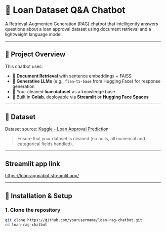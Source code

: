 # 🏦 Loan Dataset Q&A Chatbot

A Retrieval-Augmented Generation (RAG) chatbot that intelligently answers questions about a loan approval dataset using document retrieval and a lightweight language model.

---

## 📌 Project Overview

This chatbot uses:
- 🔎 **Document Retrieval** with sentence embeddings + FAISS
- 🤖 **Generative LLMs** (e.g., `flan-t5-base` from Hugging Face) for response generation
- 🧠 Your cleaned **loan dataset** as a knowledge base
- 🧪 Built in **Colab**, deployable via **Streamlit** or **Hugging Face Spaces**

---

## 📁 Dataset

Dataset source: [Kaggle - Loan Approval Prediction](https://www.kaggle.com/datasets/sonalisingh1411/loan-approval-prediction)

> Ensure that your dataset is cleaned (no nulls, all numerical and categorical fields handled).

---

## Streamlit app link
https://loanragqnabot.streamlit.app/

---

## 🔧 Installation & Setup

### 1. Clone the repository

```bash
git clone https://github.com/yourusername/loan-rag-chatbot.git
cd loan-rag-chatbot
